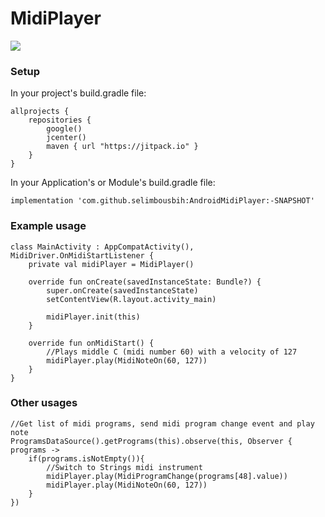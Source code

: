 # MidiPlayer
 
[![](https://jitpack.io/v/selimbousbih/AndroidMidiPlayer.svg)](https://jitpack.io/#selimbousbih/AndroidMidiPlayer)

### Setup
In your project's build.gradle file:

```
allprojects {
    repositories {
        google()
        jcenter()
        maven { url "https://jitpack.io" }
    }
}
```
In your Application's or Module's build.gradle file:
```
implementation 'com.github.selimbousbih:AndroidMidiPlayer:-SNAPSHOT'
```

### Example usage
```
class MainActivity : AppCompatActivity(), MidiDriver.OnMidiStartListener {
    private val midiPlayer = MidiPlayer()

    override fun onCreate(savedInstanceState: Bundle?) {
        super.onCreate(savedInstanceState)
        setContentView(R.layout.activity_main)

        midiPlayer.init(this)
    }

    override fun onMidiStart() {
        //Plays middle C (midi number 60) with a velocity of 127
        midiPlayer.play(MidiNoteOn(60, 127))
    }
}
```

### Other usages
```
//Get list of midi programs, send midi program change event and play note 
ProgramsDataSource().getPrograms(this).observe(this, Observer { programs ->
    if(programs.isNotEmpty()){
        //Switch to Strings midi instrument
        midiPlayer.play(MidiProgramChange(programs[48].value))
        midiPlayer.play(MidiNoteOn(60, 127))
    }
})
```

